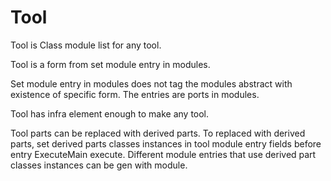# Tool

Tool is Class module list for any tool.

Tool is a form from set module entry in modules.

Set module entry in modules does not tag the modules abstract with existence of specific form.
The entries are ports in modules.

Tool has infra element enough to make any tool.

Tool parts can be replaced with derived parts.
To replaced with derived parts, set derived parts classes instances in tool module entry fields before entry ExecuteMain execute.
Different module entries that use derived part classes instances can be gen with module.